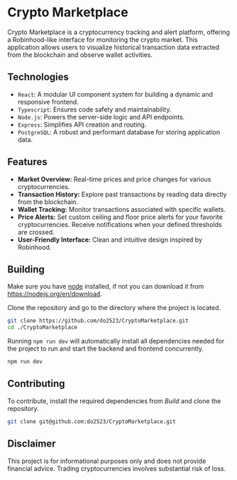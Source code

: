 # Crypto Marketplace
Crypto Marketplace is a cryptocurrency tracking and alert platform, offering a Robinhood-like interface for monitoring the crypto market.  This application allows users to visualize historical transaction data extracted from the blockchain and observe wallet activities.

## Technologies
*   `React`:  A modular UI component system for building a dynamic and responsive frontend.
*   `Typescript`: Ensures code safety and maintainability.
*   `Node.js`: Powers the server-side logic and API endpoints.
*   `Express`: Simplifies API creation and routing.
*   `PostgreSQL`:  A robust and performant database for storing application data.

## Features
*   **Market Overview:** Real-time prices and price changes for various cryptocurrencies.
*   **Transaction History:** Explore past transactions by reading data directly from the blockchain.
*   **Wallet Tracking:** Monitor transactions associated with specific wallets.
*   **Price Alerts:** Set custom ceiling and floor price alerts for your favorite cryptocurrencies.  Receive notifications when your defined thresholds are crossed.
*   **User-Friendly Interface:**  Clean and intuitive design inspired by Robinhood.

## Building
Make sure you have [node](https://nodejs.org/en/download) installed, if not you can download it from https://nodejs.org/en/download.

Clone the repository and go to the directory where the project is located.
```sh
git clone https://github.com/do2523/CryptoMarketplace.git
cd ./CryptoMarketplace
```

Running `npm run dev` will automatically install all dependencies needed for the project to run and start the backend and frontend concurrently.
```sh
npm run dev
```

## Contributing
To contribute, install the required dependencies from *Build* and clone the repository.
```sh
git clone git@github.com:do2523/CryptoMarketplace.git
```


## Disclaimer
This project is for informational purposes only and does not provide financial advice.  Trading cryptocurrencies involves substantial risk of loss.
